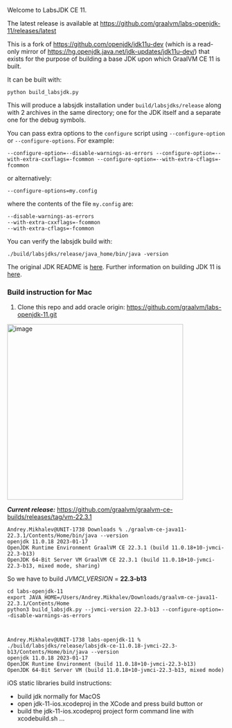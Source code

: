 Welcome to LabsJDK CE 11.

The latest release is available at https://github.com/graalvm/labs-openjdk-11/releases/latest

This is a fork of https://github.com/openjdk/jdk11u-dev (which is a read-only
mirror of https://hg.openjdk.java.net/jdk-updates/jdk11u-dev/) that
exists for the purpose of building a base JDK upon which GraalVM CE 11 is built.

It can be built with:
```
python build_labsjdk.py
```
This will produce a labsjdk installation under `build/labsjdks/release` along with 2 archives in the same
directory; one for the JDK itself and a separate one for the debug symbols.

You can pass extra options to the `configure` script using `--configure-option` or `--configure-options`. For example:
```
--configure-option=--disable-warnings-as-errors --configure-option=--with-extra-cxxflags=-fcommon --configure-option=--with-extra-cflags=-fcommon
```
or alternatively:
```
--configure-options=my.config
```
where the contents of the file `my.config` are:
```
--disable-warnings-as-errors
--with-extra-cxxflags=-fcommon
--with-extra-cflags=-fcommon
```

You can verify the labsjdk build with:
```
./build/labsjdks/release/java_home/bin/java -version
```

The original JDK README is [here](README).
Further information on building JDK 11 is [here](doc/building.md).

### Build instruction for Mac
1. Clone this repo and add oracle origin: https://github.com/graalvm/labs-openjdk-11.git
<img width="406" alt="image" src="https://user-images.githubusercontent.com/4503006/217626101-762b201e-f30d-4563-9961-a49fddd995c1.png">



_**Current release:**_ https://github.com/graalvm/graalvm-ce-builds/releases/tag/vm-22.3.1
```
Andrey.Mikhalev@UNIT-1738 Downloads % ./graalvm-ce-java11-22.3.1/Contents/Home/bin/java --version
openjdk 11.0.18 2023-01-17
OpenJDK Runtime Environment GraalVM CE 22.3.1 (build 11.0.18+10-jvmci-22.3-b13)
OpenJDK 64-Bit Server VM GraalVM CE 22.3.1 (build 11.0.18+10-jvmci-22.3-b13, mixed mode, sharing)
```
So we have to build _JVMCI_VERSION_ = **22.3-b13**
```
cd labs-openjdk-11
export JAVA_HOME=/Users/Andrey.Mikhalev/Downloads/graalvm-ce-java11-22.3.1/Contents/Home
python3 build_labsjdk.py --jvmci-version 22.3-b13 --configure-option=--disable-warnings-as-errors



Andrey.Mikhalev@UNIT-1738 labs-openjdk-11 % ./build/labsjdks/release/labsjdk-ce-11.0.18-jvmci-22.3-b13/Contents/Home/bin/java --version      
openjdk 11.0.18 2023-01-17
OpenJDK Runtime Environment (build 11.0.18+10-jvmci-22.3-b13)
OpenJDK 64-Bit Server VM (build 11.0.18+10-jvmci-22.3-b13, mixed mode)
```

iOS static libraries build instructions:
   - build jdk normally for MacOS
   - open jdk-11-ios.xcodeproj in the XCode and press build button or
   - build the jdk-11-ios.xcodeproj project form command line with xcodebuild.sh ...
 
